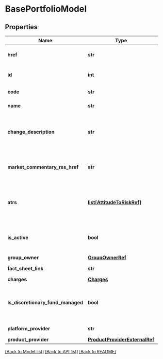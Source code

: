 # BasePortfolioModel

## Properties
Name | Type | Description | Notes
------------ | ------------- | ------------- | -------------
**href** | **str** | The portfolio model reference. | [optional] 
**id** | **int** | The portfolio model identifier. | [optional] 
**code** | **str** | The portfolio model code. | 
**name** | **str** | The portfolio model name. | 
**change_description** | **str** | The description of changes to the portfolio model. | [optional] 
**market_commentary_rss_href** | **str** | The reference to the market commentary feed. | [optional] 
**atrs** | [**list[AttitudeToRiskRef]**](AttitudeToRiskRef.md) | Attitudes to Risk associated with the portfolio model. | 
**is_active** | **bool** | Is this version of the portfolio model active? | [optional] 
**group_owner** | [**GroupOwnerRef**](GroupOwnerRef.md) |  | [optional] 
**fact_sheet_link** | **str** | Link to the fact sheet | [optional] 
**charges** | [**Charges**](Charges.md) |  | [optional] 
**is_discretionary_fund_managed** | **bool** | Indicating whether this instance is discretionary fund managed. | [optional] 
**platform_provider** | **str** | The platform provider. | [optional] 
**product_provider** | [**ProductProviderExternalRef**](ProductProviderExternalRef.md) |  | [optional] 

[[Back to Model list]](../README.md#documentation-for-models) [[Back to API list]](../README.md#documentation-for-api-endpoints) [[Back to README]](../README.md)

